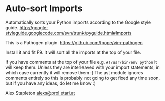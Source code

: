 Auto-sort Imports
=================

Automatically sorts your Python imports according to the Google style guide.
http://google-styleguide.googlecode.com/svn/trunk/pyguide.html#Imports

This is a Pathogen plugin. https://github.com/tpope/vim-pathogen

Install it and fit F9. It will sort all the imports at the top of your file.

If you have comments at the top of your file e.g. `#!/usr/bin/env python`
it will keep them. Unless they are interleaved with your import statements,
in which case currently it will remove them :( The ast module ignores comments
entirely so this is probably not going to get fixed any time soon, but if you
have any ideas, do let me know :)

Alex Stapleton <alexs@prol.etari.at>

